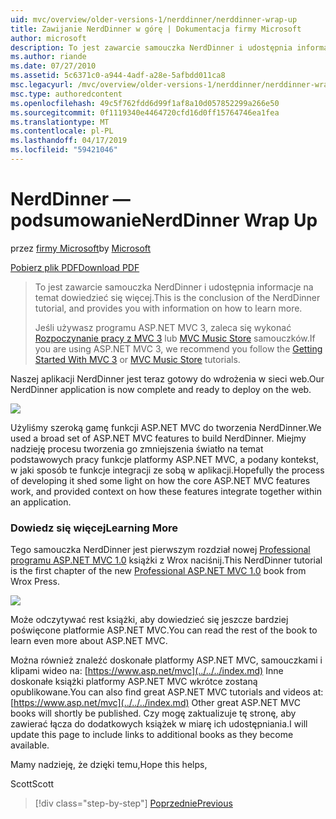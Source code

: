 ```yaml
---
uid: mvc/overview/older-versions-1/nerddinner/nerddinner-wrap-up
title: Zawijanie NerdDinner w górę | Dokumentacja firmy Microsoft
author: microsoft
description: To jest zawarcie samouczka NerdDinner i udostępnia informacje na temat dowiedzieć się więcej.
ms.author: riande
ms.date: 07/27/2010
ms.assetid: 5c6371c0-a944-4adf-a28e-5afbdd011ca8
msc.legacyurl: /mvc/overview/older-versions-1/nerddinner/nerddinner-wrap-up
msc.type: authoredcontent
ms.openlocfilehash: 49c5f762fdd6d99f1af8a10d057852299a266e50
ms.sourcegitcommit: 0f1119340e4464720cfd16d0ff15764746ea1fea
ms.translationtype: MT
ms.contentlocale: pl-PL
ms.lasthandoff: 04/17/2019
ms.locfileid: "59421046"
---
```

# <a name="nerddinner-wrap-up"></a><span data-ttu-id="d0ca5-103">NerdDinner — podsumowanie</span><span class="sxs-lookup"><span data-stu-id="d0ca5-103">NerdDinner Wrap Up</span></span>

<span data-ttu-id="d0ca5-104">przez [firmy Microsoft](https://github.com/microsoft)</span><span class="sxs-lookup"><span data-stu-id="d0ca5-104">by [Microsoft](https://github.com/microsoft)</span></span>

[<span data-ttu-id="d0ca5-105">Pobierz plik PDF</span><span class="sxs-lookup"><span data-stu-id="d0ca5-105">Download PDF</span></span>](http://aspnetmvcbook.s3.amazonaws.com/aspnetmvc-nerdinner_v1.pdf)

> <span data-ttu-id="d0ca5-106">To jest zawarcie samouczka NerdDinner i udostępnia informacje na temat dowiedzieć się więcej.</span><span class="sxs-lookup"><span data-stu-id="d0ca5-106">This is the conclusion of the NerdDinner tutorial, and provides you with information on how to learn more.</span></span>
> 
> <span data-ttu-id="d0ca5-107">Jeśli używasz programu ASP.NET MVC 3, zaleca się wykonać [Rozpoczynanie pracy z MVC 3](../../older-versions/getting-started-with-aspnet-mvc3/cs/intro-to-aspnet-mvc-3.md) lub [MVC Music Store](../../older-versions/mvc-music-store/mvc-music-store-part-1.md) samouczków.</span><span class="sxs-lookup"><span data-stu-id="d0ca5-107">If you are using ASP.NET MVC 3, we recommend you follow the [Getting Started With MVC 3](../../older-versions/getting-started-with-aspnet-mvc3/cs/intro-to-aspnet-mvc-3.md) or [MVC Music Store](../../older-versions/mvc-music-store/mvc-music-store-part-1.md) tutorials.</span></span>


<span data-ttu-id="d0ca5-108">Naszej aplikacji NerdDinner jest teraz gotowy do wdrożenia w sieci web.</span><span class="sxs-lookup"><span data-stu-id="d0ca5-108">Our NerdDinner application is now complete and ready to deploy on the web.</span></span>

![](nerddinner-wrap-up/_static/image1.png)

<span data-ttu-id="d0ca5-109">Użyliśmy szeroką gamę funkcji ASP.NET MVC do tworzenia NerdDinner.</span><span class="sxs-lookup"><span data-stu-id="d0ca5-109">We used a broad set of ASP.NET MVC features to build NerdDinner.</span></span> <span data-ttu-id="d0ca5-110">Miejmy nadzieję procesu tworzenia go zmniejszenia światło na temat podstawowych pracy funkcje platformy ASP.NET MVC, a podany kontekst, w jaki sposób te funkcje integracji ze sobą w aplikacji.</span><span class="sxs-lookup"><span data-stu-id="d0ca5-110">Hopefully the process of developing it shed some light on how the core ASP.NET MVC features work, and provided context on how these features integrate together within an application.</span></span>

### <a name="learning-more"></a><span data-ttu-id="d0ca5-111">Dowiedz się więcej</span><span class="sxs-lookup"><span data-stu-id="d0ca5-111">Learning More</span></span>

<span data-ttu-id="d0ca5-112">Tego samouczka NerdDinner jest pierwszym rozdział nowej [Professional programu ASP.NET MVC 1.0](https://www.amazon.com/gp/product/0470384611?ie=UTF8&amp;tag=scoblo04-20&amp;linkCode=xm2&amp;camp=1789&amp;creativeASIN=0470384611) książki z Wrox naciśnij.</span><span class="sxs-lookup"><span data-stu-id="d0ca5-112">This NerdDinner tutorial is the first chapter of the new [Professional ASP.NET MVC 1.0](https://www.amazon.com/gp/product/0470384611?ie=UTF8&amp;tag=scoblo04-20&amp;linkCode=xm2&amp;camp=1789&amp;creativeASIN=0470384611) book from Wrox Press.</span></span>

[![](https://mscblogs.blob.core.windows.net/media/scottgu/Media/bookcover1_6CAECF94.png)](https://www.amazon.com/gp/product/0470384611?ie=UTF8&amp;tag=scoblo04-20&amp;linkCode=xm2&amp;camp=1789&amp;creativeASIN=0470384611)

<span data-ttu-id="d0ca5-113">Może odczytywać rest książki, aby dowiedzieć się jeszcze bardziej poświęcone platformie ASP.NET MVC.</span><span class="sxs-lookup"><span data-stu-id="d0ca5-113">You can read the rest of the book to learn even more about ASP.NET MVC.</span></span>

<span data-ttu-id="d0ca5-114">Można również znaleźć doskonałe platformy ASP.NET MVC, samouczkami i klipami wideo na: [https://www.asp.net/mvc](../../../index.md) Inne doskonałe książki platformy ASP.NET MVC wkrótce zostaną opublikowane.</span><span class="sxs-lookup"><span data-stu-id="d0ca5-114">You can also find great ASP.NET MVC tutorials and videos at: [https://www.asp.net/mvc](../../../index.md) Other great ASP.NET MVC books will shortly be published.</span></span> <span data-ttu-id="d0ca5-115">Czy mogę zaktualizuje tę stronę, aby zawierać łącza do dodatkowych książek w miarę ich udostępniania.</span><span class="sxs-lookup"><span data-stu-id="d0ca5-115">I will update this page to include links to additional books as they become available.</span></span>

<span data-ttu-id="d0ca5-116">Mamy nadzieję, że dzięki temu,</span><span class="sxs-lookup"><span data-stu-id="d0ca5-116">Hope this helps,</span></span>

<span data-ttu-id="d0ca5-117">Scott</span><span class="sxs-lookup"><span data-stu-id="d0ca5-117">Scott</span></span>

> [!div class="step-by-step"]
> [<span data-ttu-id="d0ca5-118">Poprzednie</span><span class="sxs-lookup"><span data-stu-id="d0ca5-118">Previous</span></span>](enable-automated-unit-testing.md)
